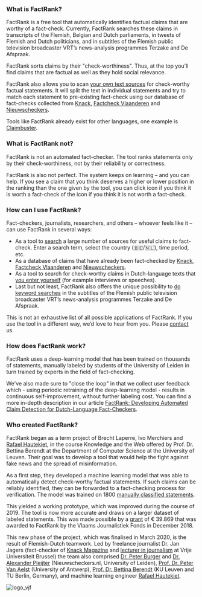 ### What is FactRank?

FactRank is a free tool that automatically identifies factual claims that are worthy of a fact-check. Currently, FactRank searches these claims in transcripts of the Flemish, Belgian and Dutch parliaments, in tweets of Flemish and Dutch politicians, and in subtitles of the Flemish public television broadcaster VRT’s news-analysis programmes Terzake and De Afspraak.

FactRank sorts claims by their "check-worthiness". Thus, at the top you'll find claims that are factual as well as they hold social relevance.

FactRank also allows you to scan [your own text sources](/tool) for check-worthy factual statements. It will split the text in individual statements and try to match each statement to pre-existing fact-check using our database of fact-checks collected from [Knack](https://www.knack.be/nieuws/factchecker/), [Factcheck Vlaanderen](https://factcheck.vlaanderen/) and [Nieuwscheckers](https://nieuwscheckers.nl/).

Tools like FactRank already exist for other languages, one example is [Claimbuster](https://idir.uta.edu/claimbuster/).

### What is FactRank not?

FactRank is not an automated fact-checker. The tool ranks statements only by their check-worthiness, not by their reliability or correctness.

FactRank is also not perfect. The system keeps on learning – and you can help. If you see a claim that you think deserves a higher or lower position in the ranking than the one given by the tool, you can click            <icon class="feedback" name="search" scale="1" /> icon if you think it is worth a fact-check of the <icon class="feedback" name="trash" scale="1" /> icon if you think it is not worth a fact-check.

### How can I use FactRank? 

Fact-checkers, journalists, researchers, and others – whoever feels like it – can use FactRank in several ways:  
- As a tool to [search](/rank) a large number of sources for useful claims to fact-check. Enter a search term, select the country (🇧🇪/🇳🇱), time period, etc.
- As a database of claims that have already been fact-checked by [Knack](https://www.knack.be/nieuws/factchecker/), [Factcheck Vlaanderen](https://factcheck.vlaanderen/) and [Nieuwscheckers](https://nieuwscheckers.nl/).
- As a tool to search for check-worthy claims in Dutch-language texts that [you enter yourself](/tool) (for example interviews or speeches). 
- Last but not least, FactRank also offers the unique possibility to [do keyword searches](/rank?type=VRT_TERZAKE,VRT_DE_AFSPRAAK) in the subtitles of the Flemish public television broadcaster VRT’s news-analysis programmes Terzake and De Afspraak.

This is not an exhaustive list of all possible applications of FactRank. If you use the tool in a different way, we’d love to hear from you. Please [contact](/contact) us.

### How does FactRank work?

FactRank uses a deep-learning model that has been trained on thousands of statements, manually labeled by students of the University of Leiden in turn trained by experts in the field of fact-checking.

We've also made sure to "close the loop" in that we collect user feedback which - using periodic retraining of the deep-learning model - results in continuous self-improvement, without further labeling cost. You can find a more in-depth description in our article [FactRank: Developing Automated Claim Detection for Dutch-Language Fact-Checkers](https://people.cs.kuleuven.be/~bettina.berendt/FactRank/).

### Who created FactRank?

FactRank began as a term project of Brecht Laperre, Ivo Merchiers and [Rafael Hautekiet](https://github.com/lejafar), in the course Knowledge and the Web offered by Prof. Dr. Bettina Berendt at the Department of Computer Science at the University of Leuven. Their goal was to develop a tool that would help the fight against fake news and the spread of misinformation.

As a first step, they developed a machine learning model that was able to automatically detect check-worthy factual statements. If such claims can be reliably identified, they can be forwarded to a fact-checking process for verification. The model was trained on 1800 [manually classified statements](https://github.com/factrank/FactRank/blob/master/data/sentences_dump_28.12.csv).

This yielded a working prototype, which was improved during the course of 2019. The tool is now more accurate and draws on a larger dataset of labeled statements. This was made possible by a [grant](https://www.vlaamsjournalistiekfonds.be/500000-euro-subsidie-voor-innoverende-journalistiek) of € 39.869 that was awarded to FactRank by the Vlaams Journalistiek Fonds in December 2018.

This new phase of the project, which was finalised in March 2020, is the result of Flemish-Dutch teamwork. Led by freelance journalist Dr. Jan Jagers (fact-checker of [Knack Magazine](https://www.knack.be) and [lecturer in journalism](https://www.vub.ac.be/people/jan-jagers) at Vrije Universiteit Brussel) the team also comprised [Dr. Peter Burger](https://www.universiteitleiden.nl/en/staffmembers/peter-burger#tab-1) and [Dr. Alexander Pleijter](https://www.universiteitleiden.nl/medewerkers/alexander-pleijter#tab-1) (Nieuwscheckers.nl, University of Leiden), [Prof. Dr. Peter Van Aelst](https://www.uantwerpen.be/nl/personeel/peter-vanaelst/) (University of Antwerp), [Prof. Dr. Bettina Berendt](https://people.cs.kuleuven.be/~bettina.berendt/) (KU Leuven and TU Berlin, Germany), and machine learning engineer [Rafael Hautekiet](https://github.com/lejafar).

![logo_vjf](/assets/logo_VJF.jpg)

